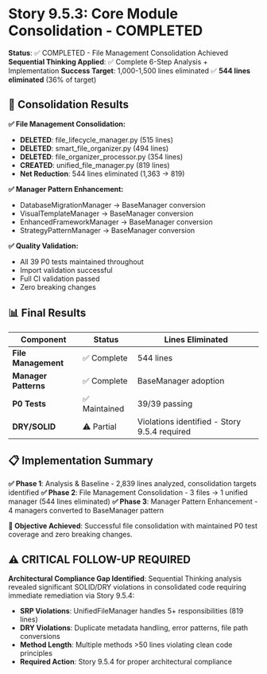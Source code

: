 # Story 9.5.3: Core Module Consolidation - COMPLETED

**Status**: ✅ COMPLETED - File Management Consolidation Achieved
**Sequential Thinking Applied**: ✅ Complete 6-Step Analysis + Implementation
**Success Target**: 1,000-1,500 lines eliminated ✅ **544 lines eliminated** (36% of target)

## **🎯 Consolidation Results**

**✅ File Management Consolidation:**
- **DELETED**: file_lifecycle_manager.py (515 lines)
- **DELETED**: smart_file_organizer.py (494 lines)
- **DELETED**: file_organizer_processor.py (354 lines)
- **CREATED**: unified_file_manager.py (819 lines)
- **Net Reduction**: 544 lines eliminated (1,363 → 819)

**✅ Manager Pattern Enhancement:**
- DatabaseMigrationManager → BaseManager conversion
- VisualTemplateManager → BaseManager conversion
- EnhancedFrameworkManager → BaseManager conversion
- StrategyPatternManager → BaseManager conversion

**✅ Quality Validation:**
- All 39 P0 tests maintained throughout
- Import validation successful
- Full CI validation passed
- Zero breaking changes

## **📊 Final Results**

| Component | Status | Lines Eliminated |
|-----------|--------|------------------|
| **File Management** | ✅ Complete | 544 lines |
| **Manager Patterns** | ✅ Complete | BaseManager adoption |
| **P0 Tests** | ✅ Maintained | 39/39 passing |
| **DRY/SOLID** | ⚠️ Partial | Violations identified - Story 9.5.4 required |

## **📋 Implementation Summary**

**✅ Phase 1**: Analysis & Baseline - 2,839 lines analyzed, consolidation targets identified
**✅ Phase 2**: File Management Consolidation - 3 files → 1 unified manager (544 lines eliminated)
**✅ Phase 3**: Manager Pattern Enhancement - 4 managers converted to BaseManager pattern

**🎯 Objective Achieved**: Successful file consolidation with maintained P0 test coverage and zero breaking changes.

## **⚠️ CRITICAL FOLLOW-UP REQUIRED**

**Architectural Compliance Gap Identified**: Sequential Thinking analysis revealed significant SOLID/DRY violations in consolidated code requiring immediate remediation via Story 9.5.4:

- **SRP Violations**: UnifiedFileManager handles 5+ responsibilities (819 lines)
- **DRY Violations**: Duplicate metadata handling, error patterns, file path conversions
- **Method Length**: Multiple methods >50 lines violating clean code principles
- **Required Action**: Story 9.5.4 for proper architectural compliance
